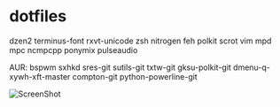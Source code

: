 dotfiles
========
dzen2 terminus-font rxvt-unicode zsh nitrogen feh polkit scrot vim mpd mpc ncmpcpp ponymix pulseaudio 

AUR: bspwm sxhkd sres-git sutils-git txtw-git gksu-polkit-git dmenu-q-xywh-xft-master compton-git python-powerline-git

![ScreenShot](https://raw.githubusercontent.com/calarco/dotfiles/master/screenshot.png)
